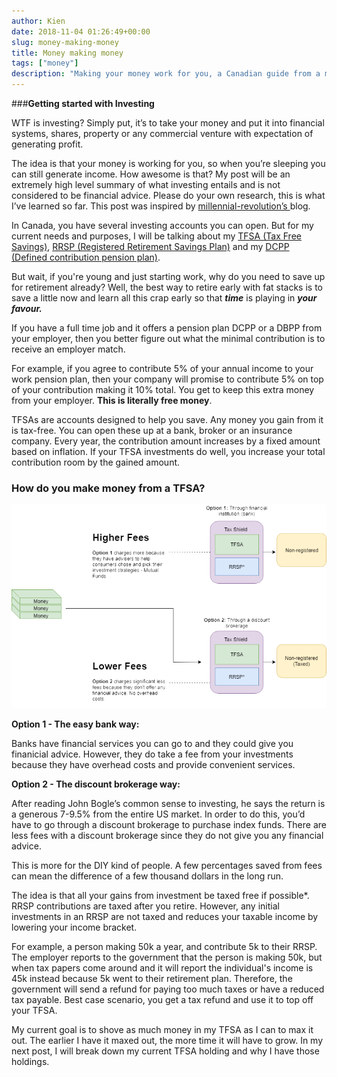 ```yaml
---
author: Kien
date: 2018-11-04 01:26:49+00:00
slug: money-making-money
title: Money making money
tags: ["money"]
description: "Making your money work for you, a Canadian guide from a millenial."
---
```


###**Getting started with Investing**

WTF is investing? Simply put, it’s to take your money and put it into financial systems, shares, property or any commercial venture with expectation of generating profit.

The idea is that your money is working for you, so when you’re sleeping you can still generate income. How awesome is that? My post will be an extremely high level summary of what investing entails and is not considered to be financial advice. Please do your own research, this is what I’ve learned so far. This post was inspired by [millennial-revolution’s ](https://www.millennial-revolution.com/freedom/how-i-built-a-seven-figure-portfolio-and-retired-at-31/)blog.

In Canada, you have several investing accounts you can open. But for my current needs and purposes, I will be talking about my [TFSA (Tax Free Savings)](https://www.advisor.ca/columnists_/michelle-munro/tfsas-and-non-registered-accounts/), [RRSP (Registered Retirement Savings Plan)](https://www.diffen.com/difference/RRSP_vs_TFSA) and my [DCPP (Defined contribution pension plan)](https://www.sunlife.ca/ca/Learn+and+Plan/Money/Retirement+savings/What+kind+of+company+pension+do+you+have?vgnLocale=en_CA).

But wait, if you're young and just starting work, why do you need to save up for retirement already? Well, the best way to retire early with fat stacks is to save a little now and learn all this crap early so that **_time_** is playing in **_your favour._**

If you have a full time job and it offers a pension plan DCPP or a DBPP from your employer, then you better figure out what the minimal contribution is to receive an employer match.

For example, if you agree to contribute 5% of your annual income to your work pension plan, then your company will promise to contribute 5% on top of your contribution making it 10% total. You get to keep this extra money from your employer. **This is literally free money**.

TFSAs are accounts designed to help you save. Any money you gain from it is tax-free. You can open these up at a bank, broker or an insurance company. Every year, the contribution amount increases by a fixed amount based on inflation. If your TFSA investments do well, you increase your total contribution room by the gained amount.

### **How do you make money from a TFSA?**

![](./Annotation.png)

**Option 1 - The easy bank way:**

Banks have financial services you can go to and they could give you finanicial advice. However, they do take a fee from your investments because they have overhead costs and provide convenient services.

**Option 2 - The discount brokerage way:**

After reading John Bogle’s common sense to investing, he says the return is a generous 7-9.5% from the entire US market. In order to do this, you’d have to go through a discount brokerage to purchase index funds. There are less fees with a discount brokerage since they do not give you any financial advice.

This is more for the DIY kind of people. A few percentages saved from fees can mean the difference of a few thousand dollars in the long run.

The idea is that all your gains from investment be taxed free if possible\*. RRSP contributions are taxed after you retire. However, any initial investments in an RRSP are not taxed and reduces your taxable income by lowering your income bracket.

For example, a person making 50k a year, and contribute 5k to their RRSP. The employer reports to the government that the person is making 50k, but when tax papers come around and it will report the individual's income is 45k instead because 5k went to their retirement plan. Therefore, the government will send a refund for paying too much taxes or have a reduced tax payable. Best case scenario, you get a tax refund and use it to top off your TFSA.

My current goal is to shove as much money in my TFSA as I can to max it out. The earlier I have it maxed out, the more time it will have to grow. In my next post, I will break down my current TFSA holding and why I have those holdings.
